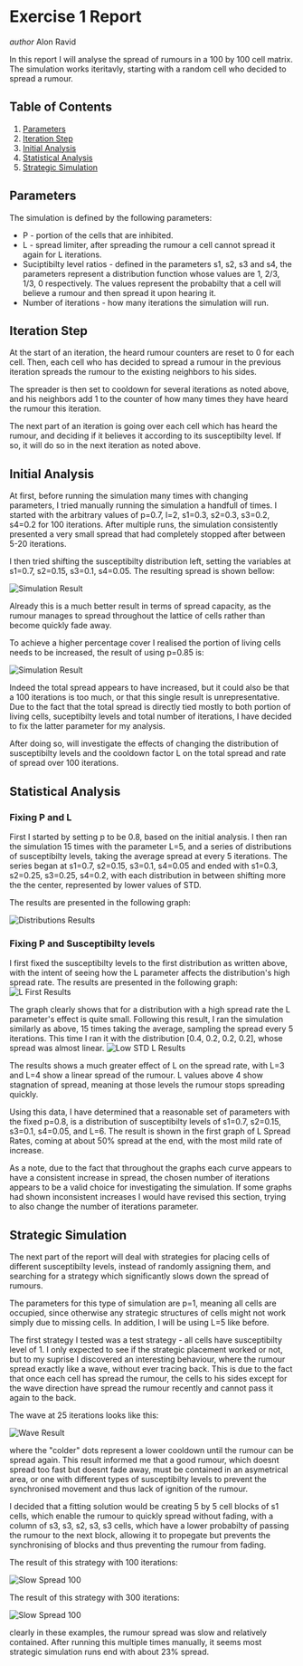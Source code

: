 # Exercise 1 Report
*author* Alon Ravid

In this report I will analyse the spread of rumours in a 100 by 100 cell matrix. The simulation works iteritavly, starting with a random cell who decided to spread a rumour.

## Table of Contents
1. [Parameters](#parm)
2. [Iteration Step](#it)
3. [Initial Analysis](#init)
4. [Statistical Analysis](#sat)
5. [Strategic Simulation](#strat)

## Parameters <a name="parm"></a>
The simulation is defined by the following parameters:
* P - portion of the cells that are inhibited.
* L - spread limiter, after spreading the rumour a cell cannot spread it again for L iterations.
* Suciptibilty level ratios - defined in the parameters s1, s2, s3 and s4, the parameters represent a distribution function whose values are 1, 2/3, 1/3, 0 respectively. The values represent the probabilty that a cell will believe a rumour and then spread it upon hearing it.
* Number of iterations - how many iterations the simulation will run.

## Iteration Step <a name="it"></a>
At the start of an iteration, the heard rumour counters are reset to 0 for each cell. Then, each cell who has decided to spread a rumour in the previous iteration spreads the rumour to the existing neighbors to his sides.

The spreader is then set to cooldown for several iterations as noted above, and his neighbors add 1 to the counter of how many times they have heard the rumour this iteration.

The next part of an iteration is going over each cell which has heard the rumour, and deciding if it believes it according to its susceptibilty level. If so, it will do so in the next iteration as noted above.

## Initial Analysis <a name="init"></a>
At first, before running the simulation many times with changing parameters, I tried manually running the simulation a handfull of times. I started with the arbitrary values of p=0.7, l=2, s1=0.3, s2=0.3, s3=0.2, s4=0.2 for 100 iterations. After multiple runs, the simulation consistently presented a very small spread that had completely stopped after between 5-20 iterations.

I then tried shifting the susceptibilty distribution left, setting the variables at s1=0.7, s2=0.15, s3=0.1, s4=0.05. The resulting spread is shown bellow:

![Simulation Result](p_7_s1_7_s2_2_s3_15.png)

Already this is a much better result in terms of spread capacity, as the rumour manages to spread throughout the lattice of cells rather than become quickly fade away.

To achieve a higher percentage cover I realised the portion of living cells needs to be increased, the result of using p=0.85 is:

![Simulation Result](p_85.png)

Indeed the total spread appears to have increased, but it could also be that a 100 iterations is too much, or that this single result is unrepresentative. Due to the fact that the total spread is directly tied mostly to both portion of living cells, suceptibilty levels and total number of iterations, I have decided to fix the latter parameter for my analysis.

After doing so, will investigate the effects of changing the distribution of susceptibilty levels and the cooldown factor L on the total spread and rate of spread over 100 iterations.

## Statistical Analysis <a name="sat"></a>
### Fixing P and L
First I started by setting p to be 0.8, based on the initial analysis. I then ran the simulation 15 times with the parameter L=5, and a series of distributions of susceptibilty levels, taking the average spread at every 5 iterations. The series began at s1=0.7, s2=0.15, s3=0.1, s4=0.05 and ended with s1=0.3, s2=0.25, s3=0.25, s4=0.2, with each distribution in between shifting more the the center, represented by lower values of STD.

The results are presented in the following graph:

![Distributions Results](Distributions.png)
 
### Fixing P and Susceptibilty levels
I first fixed the susceptibilty levels to the first distribution as written above, with the intent of seeing how the L parameter affects the distribution's high spread rate.
The results are presented in the following graph:
![L First Results](L.png)

The graph clearly shows that for a distribution with a high spread rate the L parameter's effect is quite small. Following this result, I ran the simulation similarly as above, 15 times taking the average, sampling the spread every 5 iterations. This time I ran it with the distribution [0.4, 0.2, 0.2, 0.2], whose spread was almost linear.
![Low STD L Results](L_lower_STD.png)

The results shows a much greater effect of L on the spread rate, with L=3 and L=4 show a linear spread of the rumour. L values above 4 show stagnation of spread, meaning at those levels the rumour stops spreading quickly.

Using this data, I have determined that a reasonable set of parameters with the fixed p=0.8, is a distribution of susceptibilty levels of s1=0.7, s2=0.15, s3=0.1, s4=0.05, and L=6. The result is shown in the first graph of L Spread Rates, coming at about 50% spread at the end, with the most mild rate of increase.

As a note, due to the fact that throughout the graphs each curve appears to have a consistent increase in spread, the chosen number of iterations appears to be a valid choice for investigating the simulation. If some graphs had shown inconsistent increases I would have revised this section, trying to also change the number of iterations parameter.

## Strategic Simulation <a name="strat"></a>
The next part of the report will deal with strategies for placing cells of different susceptibilty levels, instead of randomly assigning them, and searching for a strategy which significantly slows down the spread of rumours. 

The parameters for this type of simulation are p=1, meaning all cells are occupied, since otherwise any strategic structures of cells might not work simply due to missing cells. In addition, I will be using L=5 like before.

The first strategy I tested was a test strategy - all cells have susceptibilty level of 1. I only expected to see if the strategic placement worked or not, but to my suprise I discovered an interesting behaviour, where the rumour spread exactly like a wave, without ever tracing back. This is due to the fact that once each cell has spread the rumour, the cells to his sides except for the wave direction have spread the rumour recently and cannot pass it again to the back.

The wave at 25 iterations looks like this:

![Wave Result](interesting_res.png)

where the "colder" dots represent a lower cooldown until the rumour can be spread again.
This result informed me that a good rumour, which doesnt spread too fast but doesnt fade away, must be contained in an asymetrical area, or one with different types of susceptibilty levels to prevent the synchronised movement and thus lack of ignition of the rumour.

I decided that a fitting solution would be creating 5 by 5 cell blocks of s1 cells, which enable the rumour to quickly spread without fading, with a column of s3, s3, s2, s3, s3 cells, which have a lower probabilty of passing the rumour to the next block, allowing it to propegate but prevents the synchronising of blocks and thus preventing the rumour from fading.

The result of this strategy with 100 iterations:

![Slow Spread 100](slow_spread_100.png)

The result of this strategy with 300 iterations:

![Slow Spread 100](slow_spread_300.png)

clearly in these examples, the rumour spread was slow and relatively contained.
After running this multiple times manually, it seems most strategic simulation runs end with about 23% spread.